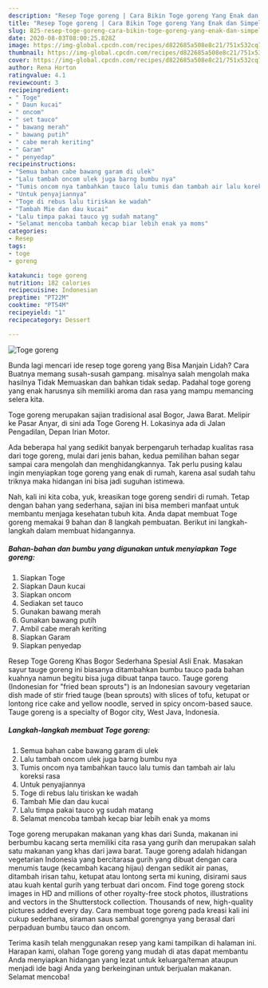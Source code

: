 ```yaml
---
description: "Resep Toge goreng | Cara Bikin Toge goreng Yang Enak dan Simpel"
title: "Resep Toge goreng | Cara Bikin Toge goreng Yang Enak dan Simpel"
slug: 825-resep-toge-goreng-cara-bikin-toge-goreng-yang-enak-dan-simpel
date: 2020-08-03T08:00:25.828Z
image: https://img-global.cpcdn.com/recipes/d822685a508e8c21/751x532cq70/toge-goreng-foto-resep-utama.jpg
thumbnail: https://img-global.cpcdn.com/recipes/d822685a508e8c21/751x532cq70/toge-goreng-foto-resep-utama.jpg
cover: https://img-global.cpcdn.com/recipes/d822685a508e8c21/751x532cq70/toge-goreng-foto-resep-utama.jpg
author: Rena Horton
ratingvalue: 4.1
reviewcount: 3
recipeingredient:
- " Toge"
- " Daun kucai"
- " oncom"
- " set tauco"
- " bawang merah"
- " bawang putih"
- " cabe merah keriting"
- " Garam"
- " penyedap"
recipeinstructions:
- "Semua bahan cabe bawang garam di ulek"
- "Lalu tambah oncom ulek juga barng bumbu nya"
- "Tumis oncom nya tambahkan tauco lalu tumis dan tambah air lalu koreksi rasa"
- "Untuk penyajiannya"
- "Toge di rebus lalu tiriskan ke wadah"
- "Tambah Mie dan dau kucai"
- "Lalu timpa pakai tauco yg sudah matang"
- "Selamat mencoba tambah kecap biar lebih enak ya moms"
categories:
- Resep
tags:
- toge
- goreng

katakunci: toge goreng 
nutrition: 182 calories
recipecuisine: Indonesian
preptime: "PT22M"
cooktime: "PT54M"
recipeyield: "1"
recipecategory: Dessert

---
```



![Toge goreng](https://img-global.cpcdn.com/recipes/d822685a508e8c21/751x532cq70/toge-goreng-foto-resep-utama.jpg)

Bunda lagi mencari ide resep toge goreng yang Bisa Manjain Lidah? Cara Buatnya memang susah-susah gampang. misalnya salah mengolah maka hasilnya Tidak Memuaskan dan bahkan tidak sedap. Padahal toge goreng yang enak harusnya sih memiliki aroma dan rasa yang mampu memancing selera kita.

Toge goreng merupakan sajian tradisional asal Bogor, Jawa Barat. Melipir ke Pasar Anyar, di sini ada Toge Goreng H. Lokasinya ada di Jalan Pengadilan, Depan Irian Motor.

Ada beberapa hal yang sedikit banyak berpengaruh terhadap kualitas rasa dari toge goreng, mulai dari jenis bahan, kedua pemilihan bahan segar sampai cara mengolah dan menghidangkannya. Tak perlu pusing kalau ingin menyiapkan toge goreng yang enak di rumah, karena asal sudah tahu triknya maka hidangan ini bisa jadi suguhan istimewa.


Nah, kali ini kita coba, yuk, kreasikan toge goreng sendiri di rumah. Tetap dengan bahan yang sederhana, sajian ini bisa memberi manfaat untuk membantu menjaga kesehatan tubuh kita. Anda dapat membuat Toge goreng memakai 9 bahan dan 8 langkah pembuatan. Berikut ini langkah-langkah dalam membuat hidangannya.

<!--inarticleads1-->

##### Bahan-bahan dan bumbu yang digunakan untuk menyiapkan Toge goreng:

1. Siapkan  Toge
1. Siapkan  Daun kucai
1. Siapkan  oncom
1. Sediakan  set tauco
1. Gunakan  bawang merah
1. Gunakan  bawang putih
1. Ambil  cabe merah keriting
1. Siapkan  Garam
1. Siapkan  penyedap


Resep Toge Goreng Khas Bogor Sederhana Spesial Asli Enak. Masakan sayur tauge goreng ini biasanya ditambahkan bumbu tauco pada bahan kuahnya namun begitu bisa juga dibuat tanpa tauco. Tauge goreng (Indonesian for &#34;fried bean sprouts&#34;) is an Indonesian savoury vegetarian dish made of stir fried tauge (bean sprouts) with slices of tofu, ketupat or lontong rice cake and yellow noodle, served in spicy oncom-based sauce. Tauge goreng is a specialty of Bogor city, West Java, Indonesia. 

<!--inarticleads2-->

##### Langkah-langkah membuat Toge goreng:

1. Semua bahan cabe bawang garam di ulek
1. Lalu tambah oncom ulek juga barng bumbu nya
1. Tumis oncom nya tambahkan tauco lalu tumis dan tambah air lalu koreksi rasa
1. Untuk penyajiannya
1. Toge di rebus lalu tiriskan ke wadah
1. Tambah Mie dan dau kucai
1. Lalu timpa pakai tauco yg sudah matang
1. Selamat mencoba tambah kecap biar lebih enak ya moms


Toge goreng merupakan makanan yang khas dari Sunda, makanan ini berbumbu kacang serta memiliki cita rasa yang gurih dan merupakan salah satu makanan yang khas dari jawa barat. Tauge goreng adalah hidangan vegetarian Indonesia yang bercitarasa gurih yang dibuat dengan cara menumis tauge (kecambah kacang hijau) dengan sedikit air panas, ditambah irisan tahu, ketupat atau lontong serta mi kuning, disirami saus atau kuah kental gurih yang terbuat dari oncom. Find toge goreng stock images in HD and millions of other royalty-free stock photos, illustrations and vectors in the Shutterstock collection. Thousands of new, high-quality pictures added every day. Cara membuat toge goreng pada kreasi kali ini cukup sederhana, siraman saus sambal gorengnya yang berasal dari perpaduan bumbu tauco dan oncom. 

Terima kasih telah menggunakan resep yang kami tampilkan di halaman ini. Harapan kami, olahan Toge goreng yang mudah di atas dapat membantu Anda menyiapkan hidangan yang lezat untuk keluarga/teman ataupun menjadi ide bagi Anda yang berkeinginan untuk berjualan makanan. Selamat mencoba!
